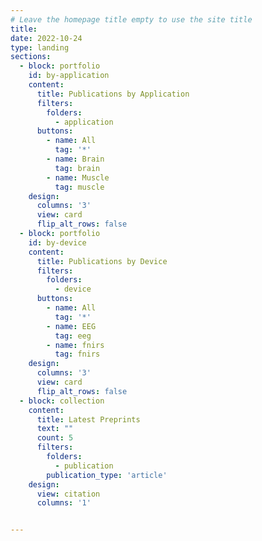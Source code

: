 ```yaml
---
# Leave the homepage title empty to use the site title
title:
date: 2022-10-24
type: landing
sections:
  - block: portfolio
    id: by-application
    content:
      title: Publications by Application
      filters:
        folders:
          - application
      buttons:
        - name: All
          tag: '*'
        - name: Brain
          tag: brain
        - name: Muscle
          tag: muscle
    design:
      columns: '3'
      view: card
      flip_alt_rows: false    
  - block: portfolio
    id: by-device
    content:
      title: Publications by Device
      filters:
        folders:
          - device
      buttons:
        - name: All
          tag: '*'
        - name: EEG
          tag: eeg
        - name: fnirs
          tag: fnirs
    design:
      columns: '3'
      view: card
      flip_alt_rows: false
  - block: collection
    content:
      title: Latest Preprints
      text: ""
      count: 5
      filters:
        folders:
          - publication
        publication_type: 'article'
    design:
      view: citation
      columns: '1'


---
```

